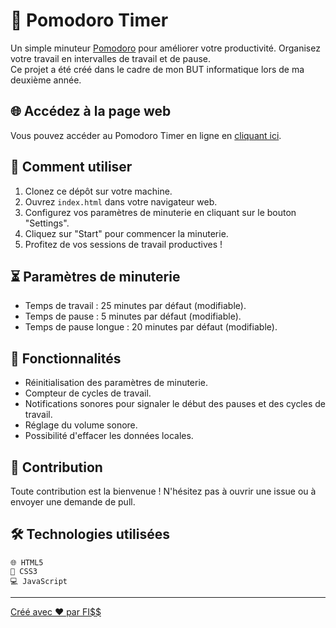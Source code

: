 # 🍅 Pomodoro Timer


Un simple minuteur [Pomodoro](https://www.methode-pomodoro.fr/) pour améliorer votre productivité. Organisez votre travail en intervalles de travail et de pause.<br>
Ce projet a été créé dans le cadre de mon BUT informatique lors de ma deuxième année.

## 🌐 Accédez à la page web

Vous pouvez accéder au Pomodoro Timer en ligne en [cliquant ici](https://0lrnx.github.io/Pomodoro-timer/).

## 🚀 Comment utiliser

1. Clonez ce dépôt sur votre machine.
2. Ouvrez `index.html` dans votre navigateur web.
3. Configurez vos paramètres de minuterie en cliquant sur le bouton "Settings".
4. Cliquez sur "Start" pour commencer la minuterie.
5. Profitez de vos sessions de travail productives !

## ⏳ Paramètres de minuterie

- Temps de travail : 25 minutes par défaut (modifiable).
- Temps de pause : 5 minutes par défaut (modifiable).
- Temps de pause longue : 20 minutes par défaut (modifiable).

## 🌟 Fonctionnalités

- Réinitialisation des paramètres de minuterie.
- Compteur de cycles de travail.
- Notifications sonores pour signaler le début des pauses et des cycles de travail.
- Réglage du volume sonore.
- Possibilité d'effacer les données locales.

## 📝 Contribution

Toute contribution est la bienvenue ! N'hésitez pas à ouvrir une issue ou à envoyer une demande de pull.

## 🛠 Technologies utilisées

    🌐 HTML5
    🎨 CSS3
    💻 JavaScript
---

[Créé avec ❤️ par FI$$](https://github.com/0LrNx)
